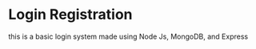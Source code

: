 # Login Registration

this is a basic login system made using Node Js, MongoDB, and Express

[Login Registration Demo]: https://youtu.be/MHGP6rWCj-Y
